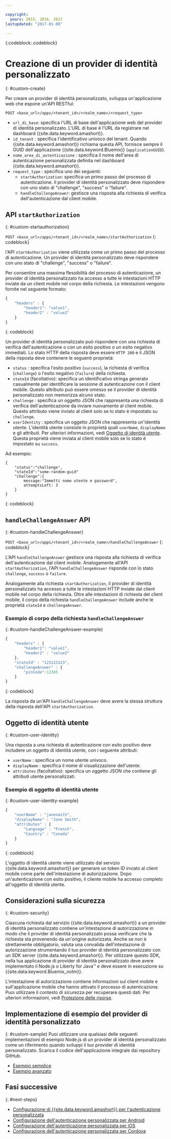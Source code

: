 ```yaml
---

copyright:
  years: 2015, 2016, 2017
lastupdated: "2017-01-08"

---
```


{:codeblock:.codeblock}

# Creazione di un provider di identità personalizzato
{: #custom-create}


Per creare un provider di identità personalizzato, sviluppa un'applicazione web che espone un'API RESTful:

`POST <base_url>/apps/<tenant_id>/<realm_name>/<request_type>`

* `url_di_base`: specifica l'URL di base dell'applicazione web del provider di identità personalizzato. L'URL di base è l'URL da registrare nel
dashboard {{site.data.keyword.amashort}}.
* `id_tenant` : specifica l'identificativo univoco del tenant. Quando {{site.data.keyword.amashort}} richiama questa API, fornisce
sempre il GUID dell'applicazione {{site.data.keyword.Bluemix}} (`applicationGUID`).
* `nome_area_di_autenticazione` : specifica il nome dell'area di autenticazione personalizzata definita nel dashboard {{site.data.keyword.amashort}}.
* `request_type` : specifica uno dei seguenti:
	* `startAuthorization`: specifica un primo passo del processo di autenticazione. Il provider di identità personalizzato deve
rispondere con uno stato di "challenge", "success" o "failure".
	* `handleChallengeAnswer`: gestisce una risposta alla richiesta di verifica dell'autenticazione dal client mobile.

## API `startAuthorization`
{: #custom-startauthorization}

`POST <base_url>/apps/<tenant_id>/<realm_name>/startAuthorization`
{: codeblock}

l'API `startAuthorization` viene utilizzata come un primo passo del processo di autenticazione. Un provider di identità personalizzato deve
rispondere con uno stato di "challenge", "success" o "failure".

Per consentire una massima flessibilità del processo di autenticazione, un provider di identità personalizzato ha accesso a tutte le intestazioni HTTP inviate da un client mobile nel corpo della richiesta. Le intestazioni vengono fornite nel seguente formato:

```JavaScript
{
    "headers" : {
    	"header1": "value1",  
    	"header2" : "value2"
    }
}
```
{: codeblock}

Un provider di identità personalizzato può rispondere con una richiesta di verifica dell'autenticazione o con un esito positivo o un esito negativo immediati. Lo stato HTTP della risposta deve essere `HTTP 200` e il JSON della risposta deve contenere le seguenti proprietà:

* `status` : specifica l'esito positivo (`success`), la richiesta di verifica (`challenge`) o l'esito negativo (`failure`) della richiesta.
* `stateId` (facoltativo): specifica un identificativo stringa generato casualmente per identificare la sessione di autenticazione con il client mobile. Questo attributo può essere omesso se il provider di identità personalizzato non memorizza alcuno stato.
* `challenge` : specifica un oggetto JSON che rappresenta una richiesta di verifica dell'autenticazione da inviare nuovamente al client mobile. Questo attributo viene inviato al client solo se lo stato è impostato su `challenge`.
* `userIdentity` : specifica un oggetto JSON che rappresenta un'identità utente.  L'identità utente consiste in proprietà quali `userName`, `displayName` e gli attributi.  Per ulteriori informazioni, vedi [Oggetto di identità utente](#custom-user-identity). Questa proprietà viene inviata al client mobile solo se lo stato è impostato su `success`.

Ad esempio:

```
{
	"status":"challenge",
	"stateId":"some-random-guid"
	"challenge":{
		message:"Immetti nome utente e password",
		attemptsLeft: 3
	}
}
```
{: codeblock}

## `handleChallengeAnswer` API
{: #custom-handleChallengeAnswer}

`POST <base_url>/apps/<tenant_id>/<realm_name>/handleChallengeAnswer`
{: codeblock}

L'API `handleChallengeAnswer` gestisce una risposta alla richiesta di verifica dell'autenticazione dal client mobile. Analogamente all'API `startAuthorization`,
l'API `handleChallengeAnswer` risponde con lo stato `challenge`, `success` o `failure`.

Analogamente alla richiesta `startAuthorization`, il provider di identità personalizzato ha accesso a tutte le intestazioni HTTP inviate dal client mobile nel corpo della richiesta. Oltre alle intestazioni di richiesta del client mobile, il corpo della richiesta `handleChallengeAnswer` include anche le proprietà `stateId` e `challengeAnswer`.

### Esempio di corpo della richiesta `handleChallengeAnswer`
{: #custom-handleChallengeAnswer-example}

```JavaScript
{
    "headers" : {
    	"header1": "value1",  
    	"header2" : "value2"
	},
    "stateId" : "123123123",
    "challengeAnswer" : {
    	"pinCode":12345
 	}
}
```
{: codeblock}

La risposta da un'API `handleChallengeAnswer` deve avere la stessa struttura della risposta dell'API `startAuthorization`.

## Oggetto di identità utente
{: #custom-user-identity}

Una risposta a una richiesta di autenticazione con esito positivo deve includere un oggetto di identità utente, con i seguente attributi:
* `userName` : specifica un nome utente univoco.
* `displayName` : specifica il nome di visualizzazione dell'utente.
* `attributes` (facoltativo): specifica un oggetto JSON che contiene gli attributi utente personalizzati.

### Esempio di oggetto di identità utente
{: #custom-user-identity-example}
```JavaScript
{
    "userName" : "janesmith",
    "displayName" : "Jane Smith",
    "attributes" : {
        "Language" : "French",
        "Country" : "Canada"
    }
}
```
{: codeblock}

L'oggetto di identità utente viene utilizzato dal servizio {{site.data.keyword.amashort}} per generare un token ID inviato al client mobile come parte dell'intestazione di autorizzazione. Dopo un'autenticazione con esito positivo, il cliente mobile ha accesso completo all'oggetto di identità utente.

## Considerazioni sulla sicurezza
{: #custom-security}

Ciascuna richiesta dal servizio {{site.data.keyword.amashort}} a un provider di identità personalizzato contiene un'intestazione di autorizzazione in modo che il provider di identità personalizzato possa verificare che la richiesta sta provenendo da un'origine autorizzata. Anche se non è strettamente obbligatorio, valuta una convalida dell'intestazione di autorizzazione strumentando il tuo provider di identità personalizzato con un SDK server {{site.data.keyword.amashort}}. Per utilizzare questo SDK, nella tua applicazione di provider di identità personalizzato deve avere implementato il Node.js o Liberty for Java&trade; e deve essere in esecuzione su {{site.data.keyword.Bluemix_notm}}.

L'intestazione di autorizzazione contiene informazioni sul client mobile e sull'applicazione mobile che hanno attivato il processo di autenticazione. Puoi utilizzare il contesto di sicurezza per recuperare questi dati. Per ulteriori informazioni, vedi [Protezione delle risorse](protecting-resources.html).

## Implementazione di esempio del provider di identità personalizzato
{: #custom-sample}
Puoi utilizzare una qualsiasi delle seguenti implementazioni di esempio Node.js di un provider di identità personalizzato come un riferimento quando sviluppi il tuo provider di identità personalizzato. Scarica il codice dell'applicazione integrale dai repository GitHub.

* [Esempio semplice](https://github.com/ibm-bluemix-mobile-services/bms-mca-custom-identity-provider-sample)
* [Esempio avanzato](https://github.com/ibm-bluemix-mobile-services/bms-mca-custom-identity-provider-with-user-management)

<!---
 ### JSON structure (simple sample)
{: #custom-sample-json}
This implementation assumes that the supplied authentication challenge answer is a JSON object with the following structure:

```
{
 	username: "my.username",
 	password: "my.password"
 }
 ```

### Custom identity provider sample code (simple sample)
{: #custom-sample-code}
```JavaScript
var express = require('express');
var cfenv = require('cfenv');
var log4js = require('log4js');
var jsonParser = require('body-parser').json();

// Using hardcoded user repository
var userRepository = {
	"john.lennon":      { password: "12345", displayName:"John Lennon", dob:"October 9, 1940"},
	"paul.mccartney":   { password: "67890", displayName:"Paul McCartney", dob:"June 18, 1942"},
	"ringo.starr":      { password: "abcde", displayName:"Ringo Starr", dob: "July 7, 1940"},
	"george.harrison":  { password: "fghij", displayName: "George Harrison", dob:"Feburary 25, 1943"}
}

var app = express();
var logger = log4js.getLogger("CustomIdentityProviderApp");
logger.info("Starting up");

app.post('/apps/:tenantId/:realmName/startAuthorization', jsonParser, function(req, res){
	var tenantId = req.params.tenantId;
	var realmName = req.params.realmName;
	var headers = req.body.headers;

	logger.debug("startAuthorization", tenantId, realmName, headers);

	var responseJson = {
		status: "challenge",
		challenge: {
			text: "Enter username and password"
		}
	};

	res.status(200).json(responseJson);
});

app.post('/apps/:tenantId/:realmName/handleChallengeAnswer', jsonParser, function(req, res){
	var tenantId = req.params.tenantId;
	var realmName = req.params.realmName;
	var challengeAnswer = req.body.challengeAnswer;


	logger.debug("handleChallengeAnswer", tenantId, realmName, challengeAnswer);

	var username = req.body.challengeAnswer["username"];
	var password = req.body.challengeAnswer["password"];

	var userObject = userRepository[username];

	var responseJson = { status: "failure" };

	if (userObject && userObject.password == password ){
		logger.debug("Login success for userId ::", username);
		responseJson.status = "success";
		responseJson.userIdentity = {
			userName: username,
			displayName: userObject.displayName,
			attributes: {
				dob: userObject.dob
			}
		}
	} else {
		logger.debug("Login failure for userId ::", username);
	}

	res.status(200).json(responseJson);
});

app.use(function(req, res, next){
	res.status(404).send("This is not the URL you're looking for");
});

var server = app.listen(cfenv.getAppEnv().port, function () {
	var host = server.address().address;
	var port = server.address().port;
	logger.info('Server listening at %s:%s', host, port);
});
```
--->

## Fasi successive
{: #next-steps}
* [Configurazione di {{site.data.keyword.amashort}} per l'autenticazione personalizzata](custom-auth-config-mca.html)
* [Configurazione dell'autenticazione personalizzata per Android](custom-auth-android.html)
* [Configurazione dell'autenticazione personalizzata per iOS](custom-auth-ios.html)
* [Configurazione dell'autenticazione personalizzata per Cordova](custom-auth-cordova.html)
